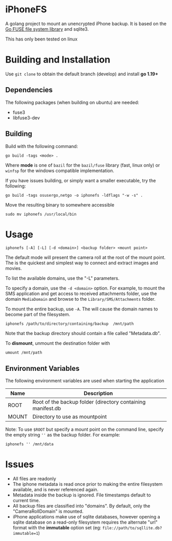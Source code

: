 # iPhoneFS

A golang project to mount an unencrypted iPhone backup. It is based on the [Go FUSE file system library](https://bazil.org/fuse/) and sqlite3.

This has only been tested on linux

# Building and Installation

Use `git clone` to obtain the default branch (develop) and install __go 1.19+__

## Dependencies

The following packages (when building on ubuntu) are needed:
- fuse3
- libfuse3-dev

## Building

Build with the following command:

```
go build -tags <mode> .
```

Where __mode__ is one of `bazil` for the `bazil/fuse` library (fast, linux only) or `winfsp` for the windows compatible implementation.

If you have issues building, or simply want a smaller executable, try the following:

```
go build -tags osusergo,netgo -o iphonefs -ldflags "-w -s" .
```

Move the resulting binary to somewhere accessible

```
sudo mv iphonefs /usr/local/bin
```

# Usage

```
iphonefs [-A] [-L] [-d <domain>] <backup folder> <mount point>
```

The default mode will present the camera roll at the root of the mount point.  The is the quickest and simplest way to connect and extract images and movies.

To list the available domains, use the "-L" parameters.

To specify a domain, use the `-d <domain>` option. For example, to mount the SMS application and get access to received attachments folder, use the domain `MediaDomain` and browse to the `Library/SMS/Attachments` folder.

To mount the entire backup, use `-A`.  The will cause the domain names to become part of the filesystem.


```
iphonefs /path/to/directory/containing/backup  /mnt/path
```

Note that the backup directory should contain a file called "Metadata.db".

To __dismount__, unmount the destination folder with

```
umount /mnt/path

```

## Environment Variables

The following environment variables are used when starting the application

Name|Description
---|---
ROOT|Root of the backup folder (directory containing manifest.db
MOUNT|Directory to use as mountpoint

Note: To use `$ROOT` but specify a mount point on the command line, specify the empty string `''` as the backup folder.
For example:
```
iphonefs '' /mnt/data
```


# Issues

- All files are readonly
- The iphone metadata is read once prior to making the entire filesystem available, and is never referenced again.
- Metadata inside the backup is ignored.  File timestamps default to current time.
- All backup files are classified into "domains".  By default, only the "CameraRollDomain" is mounted.
- iPhone applications make use of sqlite databases, however opening a sqlite database on a read-only filesystem requires the alternate "url" format with the __immutable__ option set (eg: `file://path/to/sqllite.db?immutable=1`)

